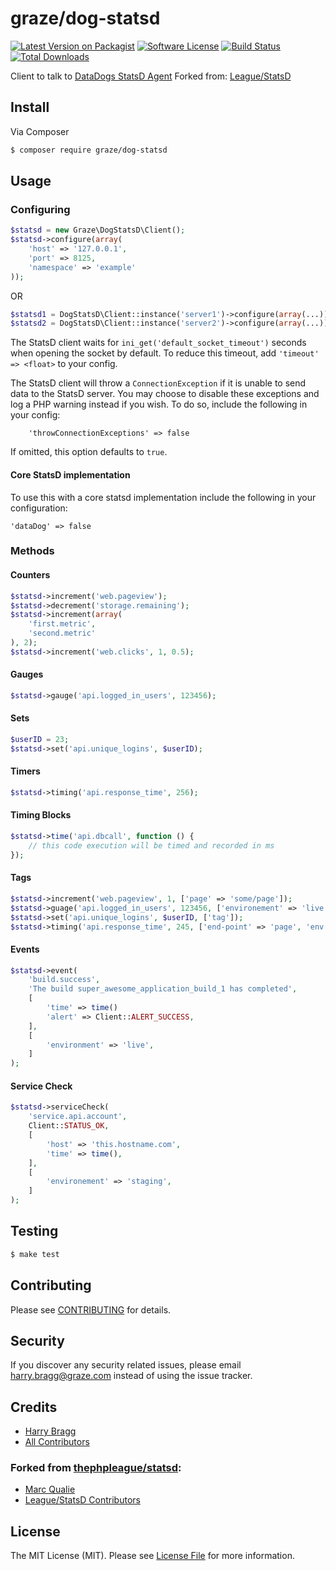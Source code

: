 # graze/dog-statsd

[![Latest Version on Packagist](https://img.shields.io/packagist/v/graze/dog-statsd.svg?style=flat-square)](https://packagist.org/packages/graze/dog-statsd)
[![Software License](https://img.shields.io/badge/license-MIT-brightgreen.svg?style=flat-square)](LICENSE.md)
[![Build Status](https://img.shields.io/travis/graze/dog-statsd/master.svg?style=flat-square)](https://travis-ci.org/graze/dog-statsd)
[![Total Downloads](https://img.shields.io/packagist/dt/graze/dog-statsd.svg?style=flat-square)](https://packagist.org/packages/graze/dog-statsd)

Client to talk to [DataDogs StatsD Agent](http://docs.datadoghq.com/guides/dogstatsd) Forked from:
[League/StatsD](https://github.com/thephpleague/statsd)

## Install

Via Composer

``` bash
$ composer require graze/dog-statsd
```

## Usage

### Configuring

```php
$statsd = new Graze\DogStatsD\Client();
$statsd->configure(array(
    'host' => '127.0.0.1',
    'port' => 8125,
    'namespace' => 'example'
));
```

OR

```php
$statsd1 = DogStatsD\Client::instance('server1')->configure(array(...));
$statsd2 = DogStatsD\Client::instance('server2')->configure(array(...));
```

The StatsD client waits for `ini_get('default_socket_timeout')` seconds when opening the socket by default. To reduce
this timeout, add `'timeout' => <float>` to your config.

The StatsD client will throw a `ConnectionException` if it is unable to send data to the StatsD server. You may choose
to disable these exceptions and log a PHP warning instead if you wish. To do so, include the following in your config:

```
    'throwConnectionExceptions' => false
```

If omitted, this option defaults to `true`.

#### Core StatsD implementation

To use this with a core statsd implementation include the following in your configuration:
```
'dataDog' => false
```

### Methods

#### Counters

```php
$statsd->increment('web.pageview');
$statsd->decrement('storage.remaining');
$statsd->increment(array(
    'first.metric',
    'second.metric'
), 2);
$statsd->increment('web.clicks', 1, 0.5);
```

#### Gauges

```php
$statsd->gauge('api.logged_in_users', 123456);
```

#### Sets

```php
$userID = 23;
$statsd->set('api.unique_logins', $userID);
```

#### Timers

```php
$statsd->timing('api.response_time', 256);
```

#### Timing Blocks

```php
$statsd->time('api.dbcall', function () {
    // this code execution will be timed and recorded in ms
});
```

#### Tags

```php
$statsd->increment('web.pageview', 1, ['page' => 'some/page']);
$statsd->guage('api.logged_in_users', 123456, ['environement' => 'live']);
$statsd->set('api.unique_logins', $userID, ['tag']);
$statsd->timing('api.response_time', 245, ['end-point' => 'page', 'env' => 'test']);
```

#### Events

```php
$statsd->event(
    'build.success',
    'The build super_awesome_application_build_1 has completed',
    [
        'time' => time()
        'alert' => Client::ALERT_SUCCESS,
    ],
    [
        'environment' => 'live',
    ]
);
```

#### Service Check

```php
$statsd->serviceCheck(
    'service.api.account',
    Client::STATUS_OK,
    [
        'host' => 'this.hostname.com',
        'time' => time(),
    ],
    [
        'environement' => 'staging',
    ]
);
```

## Testing

``` bash
$ make test
```

## Contributing

Please see [CONTRIBUTING](CONTRIBUTING.md) for details.

## Security

If you discover any security related issues, please email harry.bragg@graze.com instead of using the issue tracker.

## Credits

- [Harry Bragg](https://github.com/h-bragg)
- [All Contributors](../../contributors)

### Forked from [thephpleague/statsd](https://github.com/thephpleague/statsd):

- [Marc Qualie](https://github.com/marcqualie)
- [League/StatsD Contributors](https://github.com/thephpleague/statsd/contributors)

## License

The MIT License (MIT). Please see [License File](LICENSE.md) for more information.
